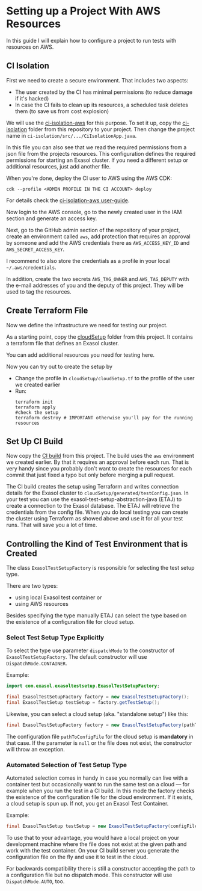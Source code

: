 # Setting up a Project With AWS Resources

In this guide I will explain how to configure a project to run tests with resources on AWS.

## CI Isolation

First we need to create a secure environment. That includes two aspects:

* The user created by the CI has minimal permissions (to reduce damage if it's hacked)
* In case the CI fails to clean up its resources, a scheduled task deletes them (to save us from cost explosion)

We will use the [ci-isolation-aws](https://github.com/exasol/ci-isolation-aws) for this purpose. To set it up, copy the [ci-isolation](../../ci-isolation) folder from this repository to your project. Then change the project name in `ci-isolation/src/.../CiIsolationApp.java`.

In this file you can also see that we read the required permissions from a json file from the projects resources. This configuration defines the required permissions for starting an Exasol cluster. If you need a different setup or additional resources, just add another file.

When you're done, deploy the CI user to AWS using the AWS CDK:

```shell
cdk --profile <ADMIN PROFILE IN THE CI ACCOUNT> deploy
```

For details check the [ci-isolation-aws user-guide](https://github.com/exasol/ci-isolation-aws).

Now login to the AWS console, go to the newly created user in the IAM section and generate an access key.

Next, go to the GitHub admin section of the repository of your project, create an environment called `aws`, add protection that requires an approval by someone and add the AWS credentials there as `AWS_ACCESS_KEY_ID` and `AWS_SECRET_ACCESS_KEY`.

I recommend to also store the credentials as a profile in your local `~/.aws/credentials`.

In addition, create the two secrets `AWS_TAG_OWNER` and `AWS_TAG_DEPUTY` with the e-mail addresses of you and the deputy of this project. They will be used to tag the resources.

## Create Terraform File

Now we define the infrastructure we need for testing our project.

As a starting point, copy the [cloudSetup](../../cloudSetup) folder from this project. It contains a terraform file that defines an Exasol cluster.

You can add additional resources you need for testing here.

Now you can try out to create the setup by

* Change the profile in `cloudSetup/cloudSetup.tf` to the profile of the user we created earlier
* Run:
    ```shell
    terraform init
    terraform apply
    #check the setup
    terraform destroy # IMPORTANT otherwise you'll pay for the running resources
    ```

## Set Up CI Build

Now copy the [CI build](../../.github/workflows/ci-build.yml) from this project. The build uses the `aws` environment we created earlier. By that it requires an approval before each run. That is very handy since you probably don't want to create the resources for each commit that just fixed a typo but only before merging a pull request.

The CI build creates the setup using Terraform and writes connection details for the Exasol cluster to `cloudSetup/generated/testConfig.json`. In your test you can use the exasol-test-setup-abstraction-java (ETAJ) to create a connection to the Exasol database. The ETAJ will retrieve the credentials from the config file. When you do local testing you can create the cluster using Terraform as showed above and use it for all your test runs. That will save you a lot of time.

## Controlling the Kind of Test Environment that is Created

The class `ExasolTestSetupFactory` is responsible for selecting the test setup type.

There are two types:
* using local Exasol test container or
* using AWS resources

Besides specifying the type manually ETAJ can select the type based on the existence of a configuration file for cloud setup.

### Select Test Setup Type Explicitly

To select the type use parameter `dispatchMode` to the constructor of `ExasolTestSetupFactory`. The default constructor will use `DispatchMode.CONTAINER`.

Example:

```java
import com.exasol.exasoltestsetup.ExasolTestSetupFactory;

final ExasolTestSetupFactory factory = new ExasolTestSetupFactory();
final ExasolTestSetup testSetup = factory.getTestSetup();
```

Likewise, you can select a cloud setup (aka. "standalone setup") like this:

```java
final ExasolTestSetupFactory factory = new ExasolTestSetupFactory(pathToConfigFile, DispatchMode.STANDALONE)
```

The configuration file `pathToConfigFile` for the cloud setup is **mandatory** in that case. If the parameter is `null` or the file does not exist, the constructor will throw an exception.

### Automated Selection of Test Setup Type

Automated selection comes in handy in case you normally can live with a container test but occasionally want to run the same test on a cloud &mdash; for example when you run the test in a CI build. In this mode the factory checks the existence of the configuration file for the cloud environment. If it exists, a cloud setup is spun up. If not, you get an Exasol Test Container.

Example:

```java
final ExasolTestSetup testSetup = new ExasolTestSetupFactory(configFile, DispatchMode.AUTO).getTestSetup();
```

To use that to your advantage, you would have a local project on your development machine where the file does not exist at the given path and work with the test container. On your CI build server you generate the configuration file on the fly and use it to test in the cloud.

For backwards compatibility there is still a constructor accepting the path to a configuration file but no dispatch mode. This constructor will use `DispatchMode.AUTO`, too.
